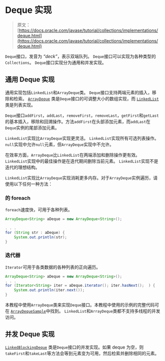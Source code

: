 # Deque 实现

> 原文： [https://docs.oracle.com/javase/tutorial/collections/implementations/deque.html](https://docs.oracle.com/javase/tutorial/collections/implementations/deque.html)

`Deque`接口，发音为 _“deck”_，表示双端队列。 `Deque`接口可以实现为各种类型的`Collections`。 `Deque`接口实现分为通用和并发实现。

## 通用 Deque 实现

通用实现包括`LinkedList`和`ArrayDeque`类。 `Deque`接口支持两端元素的插入，移除和检索。 [`ArrayDeque`](https://docs.oracle.com/javase/8/docs/api/java/util/ArrayDeque.html) 类是`Deque`接口的可调整大小的数组实现，而 [`LinkedList`](https://docs.oracle.com/javase/8/docs/api/java/util/LinkedList.html) 类是列表实现。

`Deque`接口`addFirst`，`addLast`，`removeFirst`，`removeLast`，`getFirst`和`getLast`的基本插入，移除和回溯操作。方法`addFirst`在头部添加元素，而`addLast`在`Deque`实例的尾部添加元素。

`LinkedList`实现比`ArrayDeque`实现更灵活。 `LinkedList`实现所有可选列表操作。 `null`实现中允许`null`元素，但`ArrayDeque`实现中不允许。

在效率方面，`ArrayDeque`比`LinkedList`在两端添加和删除操作更有效。 `LinkedList`实现中的最佳操作是在迭代期间删除当前元素。 `LinkedList`实现不是迭代的理想结构。

`LinkedList`实现比`ArrayDeque`实现消耗更多内存。对于`ArrayDeque`实例遍历，请使用以下任何一种方法：

### 的 foreach

`foreach`速度快，可用于各种列表。

```java
ArrayDeque<String> aDeque = new ArrayDeque<String>();

. . .
for (String str : aDeque) {
    System.out.println(str);
}

```

### 迭代器

`Iterator`可用于各类数据的各种列表的正向遍历。

```java
ArrayDeque<String> aDeque = new ArrayDeque<String>();
. . .
for (Iterator<String> iter = aDeque.iterator(); iter.hasNext();  ) {
    System.out.println(iter.next());
}

```

本教程中使用`ArrayDeque`类来实现`Deque`接口。本教程中使用的示例的完整代码可在 [``ArrayDequeSample``](../interfaces/examples/ArrayDequeSample.java)中找到。 `LinkedList`和`ArrayDeque`类都不支持多线程的并发访问。

## 并发 Deque 实现

[`LinkedBlockingDeque`](https://docs.oracle.com/javase/8/docs/api/java/util/concurrent/LinkedBlockingDeque.html) 类是`Deque`接口的并发实现。如果 deque 为空，则`takeFirst`和`takeLast`等方法会等到元素变为可用，然后检索并删除相同的元素。